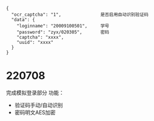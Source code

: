 ```
{
  "ocr_captcha": "1",               是否启用自动识别验证码
  "data": {
    "loginname": "20009100501",     学号
    "password": "zyx/020305",       密码
    "captcha": "xxxx",
    "uuid": "xxxx"
  }
}
```

# 220708
完成模拟登录部分
功能：
 - 验证码手动/自动识别
 - 密码明文AES加密